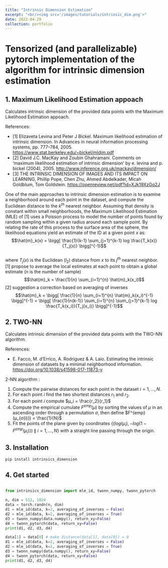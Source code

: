 ```yaml
---
title: "Intrinsic Dimension Estimation"
excerpt: "<br/><img src='/images/tutorials/intrinsic_dim.png'>"
date: 2022-04-29
collection: portfolio
---
```


# Tensorized (and parallelizable) pytorch implementation of the algorithm for intrinsic dimension estimation

## 1. Maximum Likelihood Estimation appoach

Calculates intrinsic dimension of the provided data points with the Maximum Likelihood Estimation appoach.

References: 

* [1] Elizaveta Levina and Peter J Bickel. Maximum likelihood estimation of intrinsic dimension.  In Advances in neural information processing systems, pp. 777–784, 2005. https://www.stat.berkeley.edu/~bickel/mldim.pdf
* [2] David J.C. MacKay and Zoubin Ghahramani. Comments on ‘maximum likelihood estimation of intrinsic dimension’  by e. levina and p. bickel (2004), 2005. http://www.inference.org.uk/mackay/dimension/
* [3] THE INTRINSIC DIMENSION OF IMAGES AND ITS IMPACT ON LEARNING, Phillip Pope, Chen Zhu, Ahmed Abdelkader, Micah Goldblum, Tom Goldstein. https://openreview.net/pdf?id=XJk19XzGq2J


One of the main approaches to intrinsic dimension estimation is to examine a neighborhood around each point in the dataset, and compute the Euclidean distance to the $k^{th}$ nearest neighbor. Assuming that density is constant within small neighborhoods, the Maximum Likelihood Estimation (MLE) of [1] uses a Poisson process to model the number of points found by random sampling within a given radius around each sample point. By relating the rate of this process to the surface area of the sphere, the likelihood equations yield an estimate of the ID at a given point $x$ as: 
$$\hat{m}_k(x) = \bigg[ \frac{1}{k-1} \sum_{j=1}^{k-1} log \frac{T_k(x)}{T_j(x)} \bigg]^{-1}$$  
where $T_j(x)$ is the Euclidean ($l_2$) distance from $x$ to its $j^{th}$ nearest neighbor. [1] propose to average the local estimates at each point to obtain a global estimate ($n$ is the number of sample) 
$$\hat{m}_k = \frac{1}{n} \sum_{i=1}^{n} \hat{m}_k(x_i)$$ 
[2] suggestion a correction based on averaging of inverses 
$$\hat{m}_k = \bigg[ \frac{1}{n} \sum_{i=1}^{n} \hat{m}_k(x_i)^{-1} \bigg]^{-1} = \bigg[ \frac{1}{n(k-1)} \sum_{i=1}^{n} \sum_{j=1}^{k-1} log \frac{T_k(x_i)}{T_j(x_i)} \bigg]^{-1}$$ 

## 2. TWO-NN
Calculates intrinsic dimension of the provided data points with the TWO-NN algorithm.

References: 
* E. Facco, M. d’Errico, A. Rodriguez & A. Laio. Estimating the intrinsic dimension of datasets by a minimal neighborhood information. https://doi.org/10.1038/s41598-017-11873-y

2-NN algorithm :
1. Compute the pairwise distances for each point in the dataset $i = 1, …, N$.
2. For each point $i$ find the two shortest distances $r_1$ and $r_2$.
3. For each point $i$ compute $µ_i = \frac{r_2}{r_1}$
4. Compute the empirical cumulate $F^{emp}(μ)$ by sorting the values of $μ$ in an ascending order through a permutation $σ$, then define $F^{emp}(μ_{σ(i)}) = \frac{1}{N}$
5. Fit the points of the plane given by coordinates $\{(log(μ_i), −log(1−F^{emp}(μ_i))) \ \| \ i=1,..., N\}$ with a straight line passing through the origin.

## 3. Installation
```bash
pip install intrinsics_dimension
```

## 4. Get started

```python

from intrinsics_dimension import mle_id, twonn_numpy, twonn_pytorch

n, dim = 512, 1024
data = torch.randn(n, dim)
d1 = mle_id(data, k=2, averaging_of_inverses = False)
d2 = mle_id(data, k=2, averaging_of_inverses = True)
d3 = twonn_numpy(data.numpy(), return_xy=False)
d4 = twonn_pytorch(data, return_xy=False)
print(d1, d2, d3, d4)

data[1] = data[0] # make distance(data[1], data[0]) = 0
d1 = mle_id(data, k=2, averaging_of_inverses = False)
d2 = mle_id(data, k=2, averaging_of_inverses = True)
d3 = twonn_numpy(data.numpy(), return_xy=False)
d4 = twonn_pytorch(data, return_xy=False)
print(d1, d2, d3, d4)
```